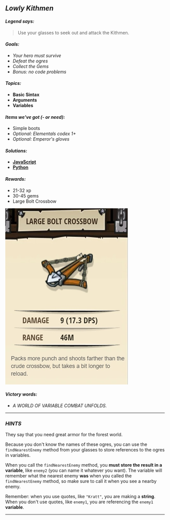 ## _Lowly Kithmen_

#### _Legend says:_
> Use your glasses to seek out and attack the Kithmen.

#### _Goals:_
+ _Your hero must survive_
+ _Defeat the ogres_
+ _Collect the Gems_
+ _Bonus: no code problems_

#### _Topics:_
+ **Basic Sintax**
+ **Arguments**
+ **Variables**

#### _Items we've got (- or need):_
+ Simple boots
+ _Optional: Elementals codex 1+_
+ _Optional: Emperor's gloves_

#### _Solutions:_
+ **[JavaScript](lovelyKitchen.js)**
+ **[Python](lovely_kitchen.py "Top-5 : 3.2s")**

#### _Rewards:_
+ 21-32 xp
+ 30-45 gems
+ Large Bolt Crossbow

![](img/large_bolt_crossbow.jpg)

#### _Victory words:_
+ _A WORLD OF VARIABLE COMBAT UNFOLDS._

___

### _HINTS_

They say that you need great armor for the forest world.

Because you don't know the names of these ogres, you can use the `findNearestEnemy` method from your glasses to store references to the ogres in variables.

When you call the `findNearestEnemy` method, you **must store the result in a variable**, like `enemy2` (you can name it whatever you want). The variable will remember what the nearest enemy **was** when you called the `findNearestEnemy` method, so make sure to call it when you see a nearby enemy.

Remember: when you use quotes, like `"Kratt"`, you are making a **string**. When you don't use quotes, like `enemy1`, you are referencing the `enemy1` **variable**.

___
